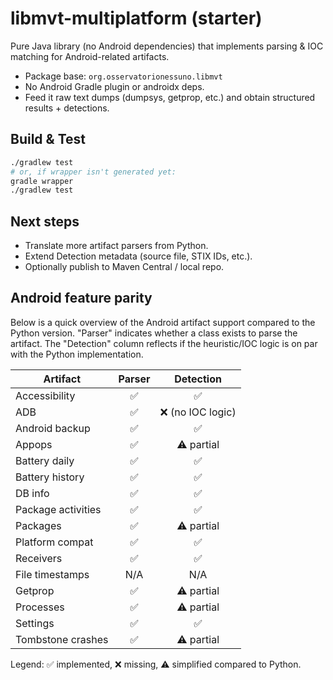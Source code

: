 # libmvt-multiplatform (starter)

Pure Java library (no Android dependencies) that implements parsing & IOC matching for Android-related artifacts.

- Package base: `org.osservatorionessuno.libmvt`
- No Android Gradle plugin or androidx deps.
- Feed it raw text dumps (dumpsys, getprop, etc.) and obtain structured results + detections.

## Build & Test
```bash
./gradlew test
# or, if wrapper isn't generated yet:
gradle wrapper
./gradlew test
```

## Next steps
- Translate more artifact parsers from Python.
- Extend Detection metadata (source file, STIX IDs, etc.).
- Optionally publish to Maven Central / local repo.

## Android feature parity

Below is a quick overview of the Android artifact support compared to the Python
version. "Parser" indicates whether a class exists to parse the artifact. The
"Detection" column reflects if the heuristic/IOC logic is on par with the
Python implementation.

| Artifact | Parser | Detection |
|----------|:------:|:---------:|
| Accessibility | ✅ | ✅ |
| ADB | ✅ | ❌ (no IOC logic) |
| Android backup | ✅ | ✅ |
| Appops | ✅ | ⚠ partial |
| Battery daily | ✅ | ✅ |
| Battery history | ✅ | ✅ |
| DB info | ✅ | ✅ |
| Package activities | ✅ | ✅ |
| Packages | ✅ | ⚠ partial |
| Platform compat | ✅ | ✅ |
| Receivers | ✅ | ✅ |
| File timestamps | N/A | N/A |
| Getprop | ✅ | ⚠ partial |
| Processes | ✅ | ⚠ partial |
| Settings | ✅ | ✅ |
| Tombstone crashes | ✅ | ⚠ partial |

Legend: ✅ implemented, ❌ missing, ⚠ simplified compared to Python.


